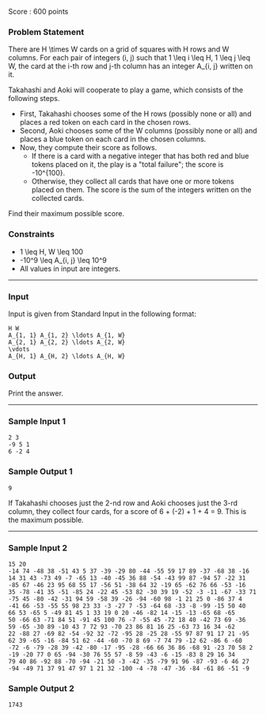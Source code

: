 Score : 600 points

### Problem Statement

There are H \times W cards on a grid of squares with H rows and W columns.
For each pair of integers (i, j) such that 1 \leq i \leq H, 1 \leq j \leq W, the card at the i-th row and j-th column has an integer A\_{i, j} written on it.

Takahashi and Aoki will cooperate to play a game, which consists of the following steps.

* First, Takahashi chooses some of the H rows (possibly none or all) and places a red token on each card in the chosen rows.
* Second, Aoki chooses some of the W columns (possibly none or all) and places a blue token on each card in the chosen columns.
* Now, they compute their score as follows.
  + If there is a card with a negative integer that has both red and blue tokens placed on it, the play is a "total failure"; the score is -10^{100}.
  + Otherwise, they collect all cards that have one or more tokens placed on them. The score is the sum of the integers written on the collected cards.

Find their maximum possible score.

### Constraints

* 1 \leq H, W \leq 100
* -10^9 \leq A\_{i, j} \leq 10^9
* All values in input are integers.

---

### Input

Input is given from Standard Input in the following format:

```
H W
A_{1, 1} A_{1, 2} \ldots A_{1, W}
A_{2, 1} A_{2, 2} \ldots A_{2, W}
\vdots
A_{H, 1} A_{H, 2} \ldots A_{H, W}
```

### Output

Print the answer.

---

### Sample Input 1

```
2 3
-9 5 1
6 -2 4
```

### Sample Output 1

```
9
```

If Takahashi chooses just the 2-nd row and Aoki chooses just the 3-rd column, they collect four cards, for a score of 6 + (-2) + 1 + 4 = 9.
This is the maximum possible.

---

### Sample Input 2

```
15 20
-14 74 -48 38 -51 43 5 37 -39 -29 80 -44 -55 59 17 89 -37 -68 38 -16
14 31 43 -73 49 -7 -65 13 -40 -45 36 88 -54 -43 99 87 -94 57 -22 31
-85 67 -46 23 95 68 55 17 -56 51 -38 64 32 -19 65 -62 76 66 -53 -16
35 -78 -41 35 -51 -85 24 -22 45 -53 82 -30 39 19 -52 -3 -11 -67 -33 71
-75 45 -80 -42 -31 94 59 -58 39 -26 -94 -60 98 -1 21 25 0 -86 37 4
-41 66 -53 -55 55 98 23 33 -3 -27 7 -53 -64 68 -33 -8 -99 -15 50 40
66 53 -65 5 -49 81 45 1 33 19 0 20 -46 -82 14 -15 -13 -65 68 -65
50 -66 63 -71 84 51 -91 45 100 76 -7 -55 45 -72 18 40 -42 73 69 -36
59 -65 -30 89 -10 43 7 72 93 -70 23 86 81 16 25 -63 73 16 34 -62
22 -88 27 -69 82 -54 -92 32 -72 -95 28 -25 28 -55 97 87 91 17 21 -95
62 39 -65 -16 -84 51 62 -44 -60 -70 8 69 -7 74 79 -12 62 -86 6 -60
-72 -6 -79 -28 39 -42 -80 -17 -95 -28 -66 66 36 86 -68 91 -23 70 58 2
-19 -20 77 0 65 -94 -30 76 55 57 -8 59 -43 -6 -15 -83 8 29 16 34
79 40 86 -92 88 -70 -94 -21 50 -3 -42 -35 -79 91 96 -87 -93 -6 46 27
-94 -49 71 37 91 47 97 1 21 32 -100 -4 -78 -47 -36 -84 -61 86 -51 -9
```

### Sample Output 2

```
1743
```
